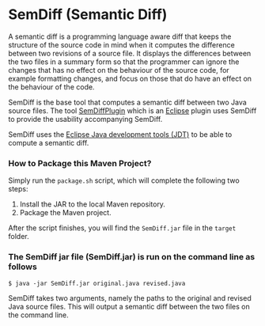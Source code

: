# SemDiff (Semantic Diff)

A semantic diff is a programming language aware diff that keeps the structure of the source code in mind when it computes the difference between two revisions of a source file. It displays the differences between the two files in a summary form so that the programmer can ignore the changes that has no effect on the behaviour of the source code, for example formatting changes, and focus on those that do have an effect on the behaviour of the code.

SemDiff is the base tool that computes a semantic diff between two Java source files. The tool [SemDiffPlugin](https://github.com/liloboy/SemDiffPlugin) which is an [Eclipse](http://eclipse.org/) plugin uses SemDiff to provide the usability accompanying SemDiff.

SemDiff uses the [Eclipse Java development tools (JDT)](http://www.eclipse.org/jdt/) to be able to compute a semantic diff.

### How to Package this Maven Project?
Simply run the `package.sh` script, which will complete the following two steps:

1. Install the JAR to the local Maven repository.
2. Package the Maven project.

After the script finishes, you will find the `SemDiff.jar` file in the `target` folder.




### The SemDiff jar file (SemDiff.jar) is run on the command line as follows
    $ java -jar SemDiff.jar original.java revised.java

SemDiff takes two arguments, namely the paths to the original and revised Java source files. This will output a semantic diff between the two files on the command line.
